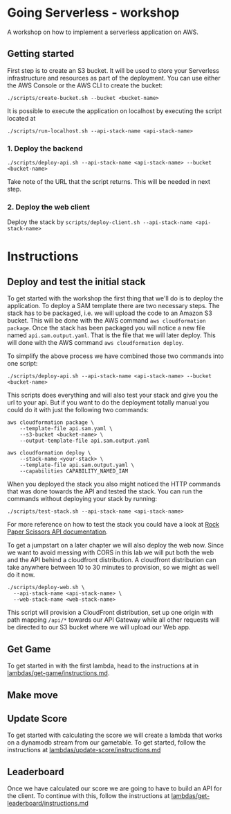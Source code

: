 # Going Serverless - workshop
A workshop on how to implement a serverless application on AWS.


## Getting started

First step is to create an S3 bucket. It will be used to store your Serverless infrastructure and resources as part of the deployment. You can use either the AWS Console or the AWS CLI to create the bucket:

```
./scripts/create-bucket.sh --bucket <bucket-name> 
```


It is possible to execute the application on localhost by executing the script located at

```
./scripts/run-localhost.sh --api-stack-name <api-stack-name>
```


### 1. Deploy the backend

```
./scripts/deploy-api.sh --api-stack-name <api-stack-name> --bucket <bucket-name>
```

Take note of the URL that the script returns. This will be needed in next step.


### 2. Deploy the web client

Deploy the stack by `scripts/deploy-client.sh --api-stack-name <api-stack-name>`


# Instructions

## Deploy and test the initial stack

To get started with the workshop the first thing that we'll do is to deploy the application. To deploy a SAM template there are two necessary steps. The stack has to be packaged, i.e. we will upload the code to an Amazon S3 bucket. This will be done with the AWS command `aws cloudformation package`. Once the stack has been packaged you will notice a new file named  `api.sam.output.yaml`. That is the file that we will later deploy. This will done with the AWS command `aws cloudformation deploy`.

To simplify the above process we have combined those two commands into one script:

```
./scripts/deploy-api.sh --api-stack-name <api-stack-name> --bucket <bucket-name>
```

This scripts does everything and will also test your stack and give you the url to your api. But if you want to do the deployment totally manual you could do it with just the following two commands:

```
aws cloudformation package \
    --template-file api.sam.yaml \
    --s3-bucket <bucket-name> \
    --output-template-file api.sam.output.yaml

aws cloudformation deploy \
    --stack-name <your-stack> \
    --template-file api.sam.output.yaml \
    --capabilities CAPABILITY_NAMED_IAM
```

When you deployed the stack you also might noticed the HTTP commands that was done towards the API and tested the stack. You can run the commands without deploying your stack by running:

```
./scripts/test-stack.sh --api-stack-name <api-stack-name>
```

For more reference on how to test the stack you could have a look at [Rock Paper Scissors API documentation](docs/rest-api.md).

To get a jumpstart on a later chapter we will also deploy the web now. Since we want to avoid messing with CORS in this lab we will put both the web and the API behind a cloudfront distribution. A cloudfront distribution can take anywhere between 10 to 30 minutes to provision, so we might as well do it now.

```
./scripts/deploy-web.sh \
  --api-stack-name <api-stack-name> \
  --web-stack-name <web-stack-name>
```

This script will provision a CloudFront distribution, set up one origin with path mapping `/api/*` towards our API Gateway while all other requests will be directed to our S3 bucket where we will upload our Web app.

## Get Game

To get started in with the first lambda, head to the instructions at in [lambdas/get-game/instructions.md](lambdas/get-game/instructions.md).

## Make move


## Update Score

To get started with calculating the score we will create a lambda that works on a dynamodb stream from our gametable. To get started, follow the instructions at [lambdas/update-score/instructions.md](lambdas/update-score/instructions.md)

## Leaderboard

Once we have calculated our score we are going to have to build an API for the client. To continue with this, follow the instructions at [lambdas/get-leaderboard/instructions.md](lambdas/update-score/instructions.md)
